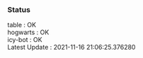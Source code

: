 ### Status


table : OK  
hogwarts : OK  
icy-bot : OK  
Latest Update : 2021-11-16 21:06:25.376280
